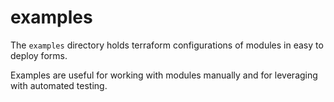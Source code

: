 # examples

The `examples` directory holds terraform configurations of modules in easy to deploy forms.

Examples are useful for working with modules manually and for leveraging with automated testing.